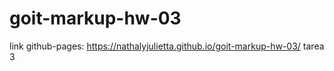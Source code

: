 # goit-markup-hw-03
link github-pages: https://nathalyjulietta.github.io/goit-markup-hw-03/
tarea 3
